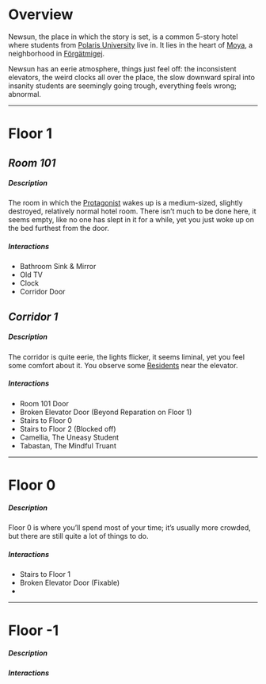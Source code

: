 # Overview
Newsun, the place in which the story is set, is a common 5-story hotel where students from [Polaris University](Polaris_University.md) live in. It lies in the heart of [Moya](Moya.md), a neighborhood in [Förgätmigej](Förgätmigej.md).

Newsun has an eerie atmosphere, things just feel off: the inconsistent elevators, the weird clocks all over the place, the slow downward spiral into insanity students are seemingly going trough, everything feels wrong; abnormal.

---
# **Floor 1**
## ***Room 101***

##### *Description*
The room in which the [Protagonist](Protagonist.md) wakes up is a medium-sized, slightly destroyed, relatively normal hotel room. There isn’t much to be done here, it seems empty, like no one has slept in it for a while, yet you just woke up on the bed furthest from the door.

##### *Interactions* 
- Bathroom Sink & Mirror
- Old TV
- Clock
- Corridor Door


## ***Corridor 1***

##### *Description*
The corridor is quite eerie, the lights flicker, it seems liminal, yet you feel some comfort about it. You observe some [Residents](Residents.md) near the elevator.

##### *Interactions* 
- Room 101 Door
- Broken Elevator Door (Beyond Reparation on Floor 1)
- Stairs to Floor 0
- Stairs to Floor 2 (Blocked off)
- Camellia, The Uneasy Student
- Tabastan, The Mindful Truant


---
# **Floor 0**

##### *Description*
Floor 0 is where you’ll spend most of your time; it’s usually more crowded, but there are still quite a lot of things to do.

##### *Interactions*
- Stairs to Floor 1
- Broken Elevator Door (Fixable)
- 

---
# **Floor -1**

##### *Description*


##### *Interactions*